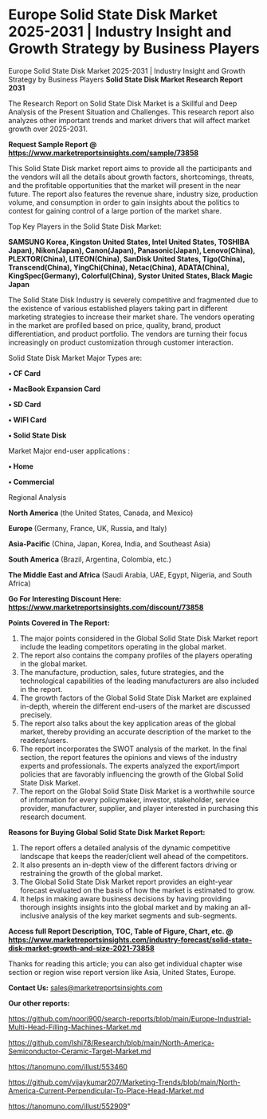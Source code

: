 # Europe Solid State Disk Market 2025-2031 | Industry Insight and Growth Strategy by Business Players
Europe Solid State Disk Market 2025-2031 | Industry Insight and Growth Strategy by Business Players
<strong>Solid State Disk Market Research Report 2031</strong>

The Research Report on Solid State Disk Market is a Skillful and Deep Analysis of the Present Situation and Challenges. This research report also analyzes other important trends and market drivers that will affect market growth over 2025-2031.

<strong>Request Sample Report @ <a href=https://www.marketreportsinsights.com/sample/73858>https://www.marketreportsinsights.com/sample/73858</a></strong>

This Solid State Disk market report aims to provide all the participants and the vendors will all the details about growth factors, shortcomings, threats, and the profitable opportunities that the market will present in the near future. The report also features the revenue share, industry size, production volume, and consumption in order to gain insights about the politics to contest for gaining control of a large portion of the market share.

Top Key Players in the Solid State Disk Market:

<strong>SAMSUNG Korea, Kingston United States, Intel United States, TOSHIBA Japan), Nikon(Japan), Canon(Japan), Panasonic(Japan), Lenovo(China), PLEXTOR(China), LITEON(China), SanDisk United States, Tigo(China), Transcend(China), YingChi(China), Netac(China), ADATA(China), KingSpec(Germany), Colorful(China), Systor United States, Black Magic Japan</strong>

The Solid State Disk Industry is severely competitive and fragmented due to the existence of various established players taking part in different marketing strategies to increase their market share. The vendors operating in the market are profiled based on price, quality, brand, product differentiation, and product portfolio. The vendors are turning their focus increasingly on product customization through customer interaction.

Solid State Disk Market Major Types are:

<strong>• CF Card

• MacBook Expansion Card

• SD Card

• WIFI Card

• Solid State Disk</strong>

Market Major end-user applications :

<strong>• Home

• Commercial</strong>

Regional Analysis

</u><strong><b>North America</b></strong> (the United States, Canada, and Mexico)

<strong><b>Europe </b></strong>(Germany, France, UK, Russia, and Italy)

<strong><b>Asia-Pacific</b></strong> (China, Japan, Korea, India, and Southeast Asia)

<strong><b>South America</b></strong> (Brazil, Argentina, Colombia, etc.)

<strong><b>The Middle East and Africa</b></strong> (Saudi Arabia, UAE, Egypt, Nigeria, and South Africa)

<strong>Go For Interesting Discount Here: <a href=https://www.marketreportsinsights.com/discount/73858>https://www.marketreportsinsights.com/discount/73858</a></strong>

<strong>Points Covered in The Report:</strong>
<ol>
  <li>The major points considered in the Global Solid State Disk Market report include the leading competitors operating in the global market.</li>
  <li>The report also contains the company profiles of the players operating in the global market.</li>
  <li>The manufacture, production, sales, future strategies, and the technological capabilities of the leading manufacturers are also included in the report.</li>
  <li>The growth factors of the Global Solid State Disk Market are explained in-depth, wherein the different end-users of the market are discussed precisely.</li>
  <li>The report also talks about the key application areas of the global market, thereby providing an accurate description of the market to the readers/users.</li>
  <li>The report incorporates the SWOT analysis of the market. In the final section, the report features the opinions and views of the industry experts and professionals. The experts analyzed the export/import policies that are favorably influencing the growth of the Global Solid State Disk Market.</li>
  <li>The report on the Global Solid State Disk Market is a worthwhile source of information for every policymaker, investor, stakeholder, service provider, manufacturer, supplier, and player interested in purchasing this research document.</li>
</ol>
<strong>Reasons for Buying Global Solid State Disk Market Report:</strong>

<ol>
  <li>The report offers a detailed analysis of the dynamic competitive landscape that keeps the reader/client well ahead of the competitors.</li>
  <li>It also presents an in-depth view of the different factors driving or restraining the growth of the global market.</li>
  <li>The Global Solid State Disk Market report provides an eight-year forecast evaluated on the basis of how the market is estimated to grow.</li>
  <li>It helps in making aware business decisions by having providing thorough insights insights into the global market and by making an all-inclusive analysis of the key market segments and sub-segments.</li>
</ol>
<strong>Access full Report Description, TOC, Table of Figure, Chart, etc. @ <a href=https://www.marketreportsinsights.com/industry-forecast/solid-state-disk-market-growth-and-size-2021-73858>https://www.marketreportsinsights.com/industry-forecast/solid-state-disk-market-growth-and-size-2021-73858</a></strong>


Thanks for reading this article; you can also get individual chapter wise section or region wise report version like Asia, United States, Europe.

<strong>Contact Us:</strong>
sales@marketreportsinsights.com

<strong>Our other reports:</strong>

<a href=https://github.com/noori900/search-reports/blob/main/Europe-Industrial-Multi-Head-Filling-Machines-Market.md>https://github.com/noori900/search-reports/blob/main/Europe-Industrial-Multi-Head-Filling-Machines-Market.md</a>

<a href=https://github.com/Ishi78/Research/blob/main/North-America-Semiconductor-Ceramic-Target-Market.md>https://github.com/Ishi78/Research/blob/main/North-America-Semiconductor-Ceramic-Target-Market.md</a>

<a href=https://tanomuno.com/illust/553460>https://tanomuno.com/illust/553460</a>

<a href=https://github.com/vijaykumar207/Marketing-Trends/blob/main/North-America-Current-Perpendicular-To-Place-Head-Market.md>https://github.com/vijaykumar207/Marketing-Trends/blob/main/North-America-Current-Perpendicular-To-Place-Head-Market.md</a>

<a href=https://tanomuno.com/illust/552909>https://tanomuno.com/illust/552909</a>"
